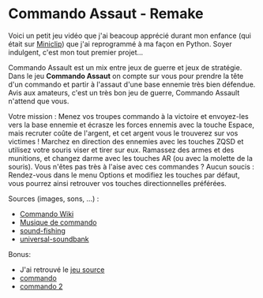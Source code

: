 # Commando Assaut - Remake

Voici un petit jeu vidéo que j'ai beacoup apprécié durant mon enfance (qui était sur [Miniclip](https://www.miniclip.com/)) que j'ai reprogrammé à ma façon en Python. 
Soyer indulgent, c'est mon tout premier projet...

Commando Assault est un mix entre jeux de guerre et jeux de stratégie. Dans le jeu **Commando Assaut** on compte sur vous pour prendre la tête d'un commando et partir à l'assaut d'une base ennemie très bien défendue. 
Avis aux amateurs, c'est un très bon jeu de guerre, Commando Assault n'attend que vous. 
  
Votre mission : Menez vos troupes commando à la victoire et envoyez-les vers la base ennemie et écrasze les forces ennemis avec la touche Espace, mais recruter coûte de l'argent, et cet argent vous le trouverez sur vos victimes !
Marchez en direction des ennemies avec les touches ZQSD et utilisez votre souris viser et tirer sur eux. 
Ramassez des armes et des munitions, et changez darme avec les touches AR (ou avec la molette de la souris). 
Vous n'êtes pas très à l'aise avec ces commandes ? Aucun soucis :
Rendez-vous dans le menu Options et modifiez les touches par défaut, vous pourrez ainsi retrouver vos touches directionnelles préférées.

Sources (images, sons, ...) :  
* [Commando Wiki](https://commando2.fandom.com/wiki/Commando_2_Wiki)  
* [Musique de commando](https://archive.org/details/commando2bgm/commando+2/11_bgm_lose.wav)  
* [sound-fishing](https://www.sound-fishing.net/bruitages/halloween-2-monstres)  
* [universal-soundbank](https://universal-soundbank.com/)  

Bonus:
- J'ai retrouvé le [jeu source](https://www.gameflare.com/online-game/commando-assault/)
- [commando](https://www.smartjeux.com/commando-2)
- [commando 2](https://www.play-games.com/game/19732/commando-2.html)